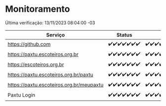 # Monitoramento

Última verificação: 13/11/2023 08:04:00 -03

|Serviço|Status|Últimas 24h|
|---|---|---|
|https://github.com|<span title="2023-11-06: OK=24">✔️</span><span title="2023-11-07: OK=24">✔️</span><span title="2023-11-08: OK=24">✔️</span><span title="2023-11-09: OK=24">✔️</span><span title="2023-11-10: OK=24">✔️</span><span title="2023-11-11: OK=24">✔️</span><span title="2023-11-12: OK=12">✔️</span>|<span title="12/11/2023 09:09:00 -03 : 200">✔️</span><span title="12/11/2023 10:05:00 -03 : 200">✔️</span><span title="12/11/2023 11:20:00 -03 : 200">✔️</span><span title="12/11/2023 12:03:00 -03 : 200">✔️</span><span title="12/11/2023 13:06:00 -03 : 200">✔️</span><span title="12/11/2023 14:03:00 -03 : 200">✔️</span><span title="12/11/2023 15:06:00 -03 : 200">✔️</span><span title="12/11/2023 16:02:00 -03 : 200">✔️</span><span title="12/11/2023 17:05:00 -03 : 200">✔️</span><span title="12/11/2023 18:03:00 -03 : 200">✔️</span><span title="12/11/2023 19:03:00 -03 : 200">✔️</span><span title="12/11/2023 20:04:00 -03 : 200">✔️</span><span title="12/11/2023 21:30:00 -03 : 200">✔️</span><span title="12/11/2023 22:44:00 -03 : 200">✔️</span><span title="12/11/2023 23:19:00 -03 : 200">✔️</span><span title="13/11/2023 00:06:00 -03 : 200">✔️</span><span title="13/11/2023 01:07:00 -03 : 200">✔️</span><span title="13/11/2023 02:06:00 -03 : 200">✔️</span><span title="13/11/2023 03:08:00 -03 : 200">✔️</span><span title="13/11/2023 04:06:00 -03 : 200">✔️</span><span title="13/11/2023 05:08:00 -03 : 200">✔️</span><span title="13/11/2023 06:06:00 -03 : 200">✔️</span><span title="13/11/2023 07:07:00 -03 : 200">✔️</span><span title="13/11/2023 08:04:00 -03 : 200">✔️</span>|
|https://paxtu.escoteiros.org.br|<span title="2023-11-06: OK=24">✔️</span><span title="2023-11-07: OK=24">✔️</span><span title="2023-11-08: OK=24">✔️</span><span title="2023-11-09: OK=24">✔️</span><span title="2023-11-10: OK=24">✔️</span><span title="2023-11-11: OK=24">✔️</span><span title="2023-11-12: OK=12">✔️</span>|<span title="12/11/2023 09:09:00 -03 : 200">✔️</span><span title="12/11/2023 10:05:00 -03 : 200">✔️</span><span title="12/11/2023 11:20:00 -03 : 200">✔️</span><span title="12/11/2023 12:03:00 -03 : 200">✔️</span><span title="12/11/2023 13:06:00 -03 : 200">✔️</span><span title="12/11/2023 14:03:00 -03 : 200">✔️</span><span title="12/11/2023 15:06:00 -03 : 200">✔️</span><span title="12/11/2023 16:02:00 -03 : 200">✔️</span><span title="12/11/2023 17:05:00 -03 : 200">✔️</span><span title="12/11/2023 18:03:00 -03 : 200">✔️</span><span title="12/11/2023 19:03:00 -03 : 200">✔️</span><span title="12/11/2023 20:04:00 -03 : 200">✔️</span><span title="12/11/2023 21:30:00 -03 : 200">✔️</span><span title="12/11/2023 22:44:00 -03 : 200">✔️</span><span title="12/11/2023 23:19:00 -03 : 200">✔️</span><span title="13/11/2023 00:06:00 -03 : 200">✔️</span><span title="13/11/2023 01:07:00 -03 : 200">✔️</span><span title="13/11/2023 02:06:00 -03 : 200">✔️</span><span title="13/11/2023 03:08:00 -03 : 200">✔️</span><span title="13/11/2023 04:06:00 -03 : 200">✔️</span><span title="13/11/2023 05:08:00 -03 : 200">✔️</span><span title="13/11/2023 06:06:00 -03 : 200">✔️</span><span title="13/11/2023 07:07:00 -03 : 200">✔️</span><span title="13/11/2023 08:04:00 -03 : 200">✔️</span>|
|https://escoteiros.org.br|<span title="2023-11-06: OK=24">✔️</span><span title="2023-11-07: OK=24">✔️</span><span title="2023-11-08: OK=24">✔️</span><span title="2023-11-09: OK=24">✔️</span><span title="2023-11-10: OK=24">✔️</span><span title="2023-11-11: OK=24">✔️</span><span title="2023-11-12: OK=12">✔️</span>|<span title="12/11/2023 09:09:00 -03 : 200">✔️</span><span title="12/11/2023 10:05:00 -03 : 200">✔️</span><span title="12/11/2023 11:20:00 -03 : 200">✔️</span><span title="12/11/2023 12:03:00 -03 : 200">✔️</span><span title="12/11/2023 13:06:00 -03 : 200">✔️</span><span title="12/11/2023 14:03:00 -03 : 200">✔️</span><span title="12/11/2023 15:06:00 -03 : 200">✔️</span><span title="12/11/2023 16:02:00 -03 : 200">✔️</span><span title="12/11/2023 17:05:00 -03 : 200">✔️</span><span title="12/11/2023 18:03:00 -03 : 200">✔️</span><span title="12/11/2023 19:03:00 -03 : 200">✔️</span><span title="12/11/2023 20:04:00 -03 : 200">✔️</span><span title="12/11/2023 21:30:00 -03 : 200">✔️</span><span title="12/11/2023 22:44:00 -03 : 200">✔️</span><span title="12/11/2023 23:19:00 -03 : 200">✔️</span><span title="13/11/2023 00:06:00 -03 : 200">✔️</span><span title="13/11/2023 01:07:00 -03 : 200">✔️</span><span title="13/11/2023 02:06:00 -03 : 200">✔️</span><span title="13/11/2023 03:08:00 -03 : 200">✔️</span><span title="13/11/2023 04:06:00 -03 : 200">✔️</span><span title="13/11/2023 05:08:00 -03 : 200">✔️</span><span title="13/11/2023 06:06:00 -03 : 200">✔️</span><span title="13/11/2023 07:07:00 -03 : 200">✔️</span><span title="13/11/2023 08:04:00 -03 : 200">✔️</span>|
|https://paxtu.escoteiros.org.br/paxtu|<span title="2023-11-06: OK=24">✔️</span><span title="2023-11-07: OK=24">✔️</span><span title="2023-11-08: OK=24">✔️</span><span title="2023-11-09: OK=24">✔️</span><span title="2023-11-10: OK=24">✔️</span><span title="2023-11-11: OK=24">✔️</span><span title="2023-11-12: OK=12">✔️</span>|<span title="12/11/2023 09:09:00 -03 : 200">✔️</span><span title="12/11/2023 10:05:00 -03 : 200">✔️</span><span title="12/11/2023 11:20:00 -03 : 200">✔️</span><span title="12/11/2023 12:03:00 -03 : 200">✔️</span><span title="12/11/2023 13:06:00 -03 : 200">✔️</span><span title="12/11/2023 14:03:00 -03 : 200">✔️</span><span title="12/11/2023 15:07:00 -03 : 200">✔️</span><span title="12/11/2023 16:02:00 -03 : 200">✔️</span><span title="12/11/2023 17:05:00 -03 : 200">✔️</span><span title="12/11/2023 18:03:00 -03 : 200">✔️</span><span title="12/11/2023 19:03:00 -03 : 200">✔️</span><span title="12/11/2023 20:04:00 -03 : 200">✔️</span><span title="12/11/2023 21:30:00 -03 : 200">✔️</span><span title="12/11/2023 22:44:00 -03 : 200">✔️</span><span title="12/11/2023 23:19:00 -03 : 200">✔️</span><span title="13/11/2023 00:06:00 -03 : 200">✔️</span><span title="13/11/2023 01:07:00 -03 : 200">✔️</span><span title="13/11/2023 02:06:00 -03 : 200">✔️</span><span title="13/11/2023 03:08:00 -03 : 200">✔️</span><span title="13/11/2023 04:06:00 -03 : 200">✔️</span><span title="13/11/2023 05:08:00 -03 : 200">✔️</span><span title="13/11/2023 06:07:00 -03 : 200">✔️</span><span title="13/11/2023 07:07:00 -03 : 200">✔️</span><span title="13/11/2023 08:04:00 -03 : 200">✔️</span>|
|https://paxtu.escoteiros.org.br/meupaxtu|<span title="2023-11-06: OK=24">✔️</span><span title="2023-11-07: OK=24">✔️</span><span title="2023-11-08: OK=24">✔️</span><span title="2023-11-09: OK=24">✔️</span><span title="2023-11-10: OK=24">✔️</span><span title="2023-11-11: OK=24">✔️</span><span title="2023-11-12: OK=12">✔️</span>|<span title="12/11/2023 09:09:00 -03 : 200">✔️</span><span title="12/11/2023 10:05:00 -03 : 200">✔️</span><span title="12/11/2023 11:20:00 -03 : 200">✔️</span><span title="12/11/2023 12:03:00 -03 : 200">✔️</span><span title="12/11/2023 13:06:00 -03 : 200">✔️</span><span title="12/11/2023 14:03:00 -03 : 200">✔️</span><span title="12/11/2023 15:07:00 -03 : 200">✔️</span><span title="12/11/2023 16:02:00 -03 : 200">✔️</span><span title="12/11/2023 17:05:00 -03 : 200">✔️</span><span title="12/11/2023 18:03:00 -03 : 200">✔️</span><span title="12/11/2023 19:03:00 -03 : 200">✔️</span><span title="12/11/2023 20:04:00 -03 : 200">✔️</span><span title="12/11/2023 21:30:00 -03 : 200">✔️</span><span title="12/11/2023 22:44:00 -03 : 200">✔️</span><span title="12/11/2023 23:19:00 -03 : 200">✔️</span><span title="13/11/2023 00:06:00 -03 : 200">✔️</span><span title="13/11/2023 01:07:00 -03 : 200">✔️</span><span title="13/11/2023 02:06:00 -03 : 200">✔️</span><span title="13/11/2023 03:08:00 -03 : 200">✔️</span><span title="13/11/2023 04:06:00 -03 : 200">✔️</span><span title="13/11/2023 05:08:00 -03 : 200">✔️</span><span title="13/11/2023 06:07:00 -03 : 200">✔️</span><span title="13/11/2023 07:07:00 -03 : 200">✔️</span><span title="13/11/2023 08:04:00 -03 : 200">✔️</span>|
|Paxtu Login|<span title="2023-11-06: OK=24">✔️</span><span title="2023-11-07: OK=24">✔️</span><span title="2023-11-08: OK=24">✔️</span><span title="2023-11-09: OK=24">✔️</span><span title="2023-11-10: OK=24">✔️</span><span title="2023-11-11: OK=24">✔️</span><span title="2023-11-12: OK=12">✔️</span>|<span title="12/11/2023 09:09:00 -03 : 200">✔️</span><span title="12/11/2023 10:05:00 -03 : 200">✔️</span><span title="12/11/2023 11:20:00 -03 : 200">✔️</span><span title="12/11/2023 12:03:00 -03 : 200">✔️</span><span title="12/11/2023 13:06:00 -03 : 200">✔️</span><span title="12/11/2023 14:03:00 -03 : 200">✔️</span><span title="12/11/2023 15:07:00 -03 : 200">✔️</span><span title="12/11/2023 16:02:00 -03 : 200">✔️</span><span title="12/11/2023 17:05:00 -03 : 200">✔️</span><span title="12/11/2023 18:03:00 -03 : 200">✔️</span><span title="12/11/2023 19:03:00 -03 : 200">✔️</span><span title="12/11/2023 20:04:00 -03 : 200">✔️</span><span title="12/11/2023 21:30:00 -03 : 200">✔️</span><span title="12/11/2023 22:44:00 -03 : 200">✔️</span><span title="12/11/2023 23:19:00 -03 : 200">✔️</span><span title="13/11/2023 00:06:00 -03 : 200">✔️</span><span title="13/11/2023 01:07:00 -03 : 200">✔️</span><span title="13/11/2023 02:06:00 -03 : 200">✔️</span><span title="13/11/2023 03:08:00 -03 : 200">✔️</span><span title="13/11/2023 04:06:00 -03 : 200">✔️</span><span title="13/11/2023 05:08:00 -03 : 200">✔️</span><span title="13/11/2023 06:07:00 -03 : 200">✔️</span><span title="13/11/2023 07:07:00 -03 : 200">✔️</span><span title="13/11/2023 08:04:00 -03 : 200">✔️</span>|
